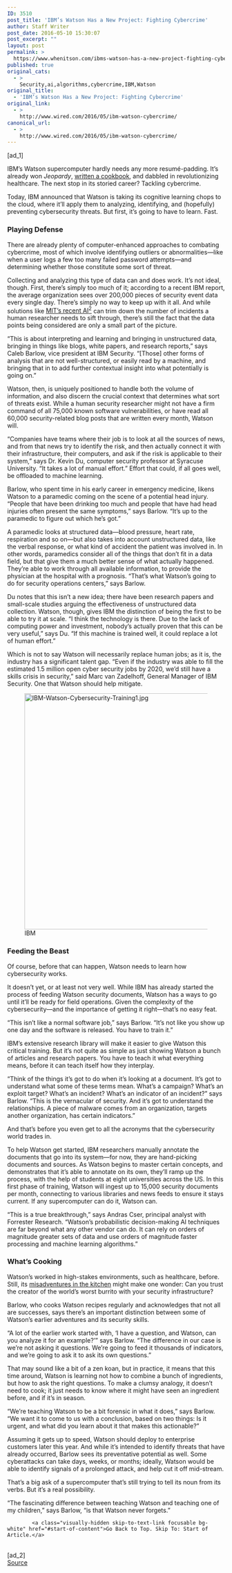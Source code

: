 ```yaml
---
ID: 3510
post_title: 'IBM’s Watson Has a New Project: Fighting Cybercrime'
author: Staff Writer
post_date: 2016-05-10 15:30:07
post_excerpt: ""
layout: post
permalink: >
  https://www.whenitson.com/ibms-watson-has-a-new-project-fighting-cybercrime/
published: true
original_cats:
  - >
    Security,ai,algorithms,cybercrime,IBM,Watson
original_title:
  - 'IBM’s Watson Has a New Project: Fighting Cybercrime'
original_link:
  - >
    http://www.wired.com/2016/05/ibm-watson-cybercrime/
canonical_url:
  - >
    http://www.wired.com/2016/05/ibm-watson-cybercrime/
---
```

 [ad_1]
<br><div id=""><p>IBM’s Watson supercomputer hardly needs any more resumé-padding. It’s already won <em>Jeopardy</em>, <a href="http://www.wired.com/2015/06/hungry-let-supercomputer-chef-watson-tell-cook/">written a cookbook</a>, and dabbled in revolutionizing healthcare. The next stop in its storied career? Tackling cybercrime.</p>
<p>Today, IBM announced that Watson is taking its cognitive learning chops to the cloud, where it’ll apply them to analyzing, identifying, and (hopefully) preventing cybersecurity threats. But first, it’s going to have to learn. Fast.</p>
<h3>Playing Defense</h3>
<p>There are already plenty of computer-enhanced approaches to combating cybercrime, most of which involve identifying outliers or abnormalities—like when a user logs a few too many failed password attempts—and determining whether those constitute some sort of threat.</p>
<p>Collecting and analyzing this type of data can and does work. It’s not ideal, though. First, there’s simply too much of it; according to a recent IBM report, the average organization sees over 200,000 pieces of security event data every single day. There’s simply no way to keep up with it all. And while solutions like <a href="https://www.wired.com/2016/04/mits-teaching-ai-help-analysts-stop-cyberattacks/">MIT’s recent AI<sup>2</sup></a> can trim down the number of incidents a human researcher needs to sift through, there’s still the fact that the data points being considered are only a small part of the picture. </p>
<p>“This is about interpreting and learning and bringing in unstructured data, bringing in things like blogs, white papers, and research reports,” says Caleb Barlow, vice president at IBM Security. “[Those] other forms of analysis that are not well-structured, or easily read by a machine, and bringing that in to add further contextual insight into what potentially is going on.”</p>
<p>Watson, then, is uniquely positioned to handle both the volume of information, and also discern the crucial context that determines what sort of threats exist. While a human security researcher might not have a firm command of all 75,000 known software vulnerabilities, or have read all 60,000 security-related blog posts that are written every month, Watson will. </p>
<p>“Companies have teams where their job is to look at all the sources of news, and from that news try to identify the risk, and then actually connect it with their infrastructure, their computers, and ask if the risk is applicable to their system,” says Dr. Kevin Du, computer security professor at Syracuse University. “It takes a lot of manual effort.” Effort that could, if all goes well, be offloaded to machine learning.</p>
<p>Barlow, who spent time in his early career in emergency medicine, likens Watson to a paramedic coming on the scene of a potential head injury. “People that have been drinking too much and people that have had head injuries often present the same symptoms,” says Barlow. “It’s up to the paramedic to figure out which he’s got.”</p>
<p>A paramedic looks at structured data—blood pressure, heart rate, respiration and so on—but also takes into account unstructured data, like the verbal response, or what kind of accident the patient was involved in. In other words, paramedics consider all of the things that don’t fit in a data field, but that give them a much better sense of what actually happened. They’re able to work through all available information, to provide the physician at the hospital with a prognosis. “That’s what Watson’s going to do for security operations centers,” says Barlow. </p>
<p>Du notes that this isn’t a new idea; there have been research papers and small-scale studies arguing the effectiveness of unstructured data collection. Watson, though, gives IBM the distinction of being the first to be able to try it at scale. “I think the technology is there. Due to the lack of computing power and investment, nobody’s actually proven that this can be very useful,” says Du. “If this machine is trained well, it could replace a lot of human effort.”</p>
<p>Which is not to say Watson will necessarily replace human jobs; as it is, the industry has a significant talent gap. “Even if the industry was able to fill the estimated 1.5 million open cyber security jobs by 2020, we’d still have a skills crisis in security,” said Marc van Zadelhoff, General Manager of IBM Security. One that Watson should help mitigate. </p>
<figure attachment_2016690="" class="wp-caption landscape alignnone full-width relative" data-js="fader"><a href="http://www.whenitson.com/wp-content/uploads/2016/05/IBMs-Watson-Has-a-New-Project-Fighting-Cybercrime.jpg"><img src="http://www.whenitson.com/wp-content/uploads/2016/05/IBMs-Watson-Has-a-New-Project-Fighting-Cybercrime.jpg" alt="IBM-Watson-Cybersecurity-Training1.jpg" width="1024" height="546" class="size-large wp-image-2016690"/></a><figcaption class="wp-caption-text link-underline"><span class="credit link-underline-sm"><span aria-hidden="true" class="ui ui-infogr inline-block ui-credit relative opacity-6 marg-r-sm marg-l-sm no-caption"/>IBM</span></figcaption></figure><h3>Feeding the Beast</h3>
<p>Of course, before that can happen, Watson needs to learn how cybersecurity works.</p>
<p>It doesn’t yet, or at least not very well. While IBM has already started the process of feeding Watson security documents, Watson has a ways to go until it’ll be ready for field operations. Given the complexity of the cybersecurity—and the importance of getting it right—that’s no easy feat.</p>
<p>“This isn’t like a normal software job,” says Barlow. “It’s not like you show up one day and the software is released. You have to train it.”</p>
<p>IBM’s extensive research library will make it easier to give Watson this critical training. But it’s not quite as simple as just showing Watson a bunch of articles and research papers. You have to teach it what everything means, before it can teach itself how they interplay.</p>
<p>“Think of the things it’s got to do when it’s looking at a document. It’s got to understand what some of these terms mean. What’s a campaign? What’s an exploit target? What’s an incident? What’s an indicator of an incident?” says Barlow. “This is the vernacular of security. And it’s got to understand the relationships. A piece of malware comes from an organization, targets another organization, has certain indicators.”</p>
<p>And that’s before you even get to all the acronyms that the cybersecurity world trades in.</p>
<p>To help Watson get started, IBM researchers manually annotate the documents that go into its system—for now, they are hand-picking documents and sources. As Watson begins to master certain concepts, and demonstrates that it’s able to annotate on its own, they’ll ramp up the process, with the help of students at eight universities across the US. In this first phase of training, Watson will ingest up to 15,000 security documents per month, connecting to various libraries and news feeds to ensure it stays current. If any supercomputer can do it, Watson can.</p>
<p>“This is a true breakthrough,” says Andras Cser, principal analyst with Forrester Research. “Watson’s probabilistic decision-making AI techniques are far beyond what any other vendor can do. It can rely on orders of magnitude greater sets of data and use orders of magnitude faster processing and machine learning algorithms.”</p>
<h3>What’s Cooking</h3>
<p>Watson’s worked in high-stakes environments, such as healthcare, before. Still, its <a href="http://www.fastcodesign.com/3045147/ibms-watson-designed-the-worst-burrito-ive-ever-had">misadventures in the kitchen</a> might make one wonder: Can you trust the creator of the world’s worst burrito with your security infrastructure? </p>
<p>Barlow, who cooks Watson recipes regularly and acknowledges that not all are successes, says there’s an important distinction between some of Watson’s earlier adventures and its security skills.</p>
<p>“A lot of the earlier work started with, ‘I have a question, and Watson, can you analyze it for an example?’” says Barlow. “The difference in our case is we’re not asking it questions. We’re going to feed it thousands of indicators, and we’re going to ask it to ask its own questions.”</p>
<p>That may sound like a bit of a zen koan, but in practice, it means that this time around, Watson is learning not how to combine a bunch of ingredients, but how to ask the right questions. To make a clumsy analogy, it doesn’t need to cook; it just needs to know where it might have seen an ingredient before, and if it’s in season. </p>
<p>“We’re teaching Watson to be a bit forensic in what it does,” says Barlow. “We want it to come to us with a conclusion, based on two things: Is it urgent, and what did you learn about it that makes this actionable?”</p>
<p>Assuming it gets up to speed, Watson should deploy to enterprise customers later this year. And while it’s intended to identify threats that have already occurred, Barlow sees its preventative potential as well. Some cyberattacks can take days, weeks, or months; ideally, Watson would be able to identify signals of a prolonged attack, and help cut it off mid-stream. </p>
<p>That’s a big ask of a supercomputer that’s still trying to tell its noun from its verbs. But it’s a real possibility.</p>
<p>“The fascinating difference between teaching Watson and teaching one of my children,” says Barlow, “is that Watson never forgets.”</p>

			<a class="visually-hidden skip-to-text-link focusable bg-white" href="#start-of-content">Go Back to Top. Skip To: Start of Article.</a>

			
</div>
<br>[ad_2]
<br><a href="http://www.wired.com/2016/05/ibm-watson-cybercrime/">Source </a>